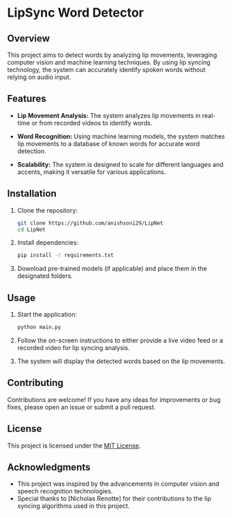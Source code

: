 # LipSync Word Detector

## Overview

This project aims to detect words by analyzing lip movements, leveraging computer vision and machine learning techniques. By using lip syncing technology, the system can accurately identify spoken words without relying on audio input.

## Features

- **Lip Movement Analysis:** The system analyzes lip movements in real-time or from recorded videos to identify words.
  
- **Word Recognition:** Using machine learning models, the system matches lip movements to a database of known words for accurate word detection.
  
- **Scalability:** The system is designed to scale for different languages and accents, making it versatile for various applications.

## Installation

1. Clone the repository:
   ```bash
   git clone https://github.com/anishsoni29/LipNet
   cd LipNet
   ```

2. Install dependencies:
   ```bash
   pip install -r requirements.txt
   ```

3. Download pre-trained models (if applicable) and place them in the designated folders.

## Usage

1. Start the application:
   ```bash
   python main.py
   ```

2. Follow the on-screen instructions to either provide a live video feed or a recorded video for lip syncing analysis.

3. The system will display the detected words based on the lip movements.

## Contributing

Contributions are welcome! If you have any ideas for improvements or bug fixes, please open an issue or submit a pull request.

## License

This project is licensed under the [MIT License](LICENSE).

## Acknowledgments

- This project was inspired by the advancements in computer vision and speech recognition technologies.
- Special thanks to [Nicholas Renotte] for their contributions to the lip syncing algorithms used in this project.
